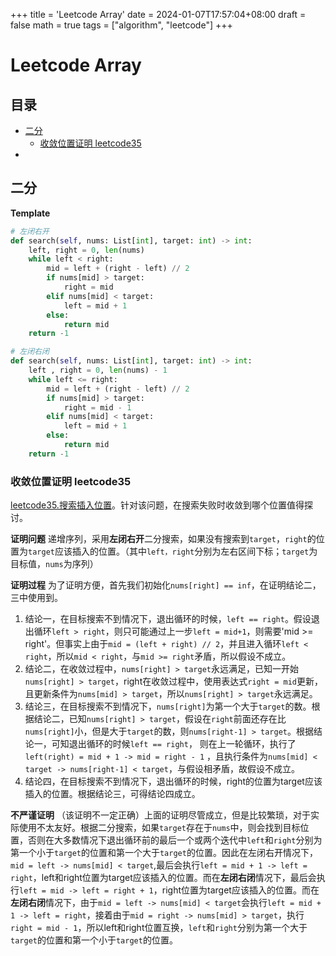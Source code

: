 +++
title = 'Leetcode Array'
date = 2024-01-07T17:57:04+08:00
draft = false
math = true
tags = ["algorithm", "leetcode"]
+++

# Leetcode Array

## 目录
- [二分](#二分)
    - [收敛位置证明 leetcode35](#收敛位置证明-leetcode35)
- 


## 二分

**Template**
```python
# 左闭右开
def search(self, nums: List[int], target: int) -> int:
    left, right = 0, len(nums)
    while left < right:
        mid = left + (right - left) // 2
        if nums[mid] > target:
            right = mid
        elif nums[mid] < target:
            left = mid + 1
        else:
            return mid
    return -1

# 左闭右闭
def search(self, nums: List[int], target: int) -> int:
    left , right = 0, len(nums) - 1
    while left <= right:
        mid = left + (right - left) // 2
        if nums[mid] > target:
            right = mid - 1
        elif nums[mid] < target:
            left = mid + 1
        else:
            return mid
    return -1
```
### 收敛位置证明 leetcode35
[leetcode35.搜索插入位置](https://leetcode.cn/problems/search-insert-position/description/)。针对该问题，在搜索失败时收敛到哪个位置值得探讨。

**证明问题** 递增序列，采用**左闭右开**二分搜索，如果没有搜索到`target`，`right`的位置为`target`应该插入的位置。（其中`left，right`分别为左右区间下标；`target`为目标值，`nums`为序列）

**证明过程** 为了证明方便，首先我们初始化`nums[right] == inf`，在证明结论二，三中使用到。
1. 结论一，在目标搜索不到情况下，退出循环的时候，`left == right`。假设退出循环`left > right`，则只可能通过上一步`left = mid+1`，则需要'mid >= right'。但事实上由于`mid = (left + right) // 2`，并且进入循环`left < right`，所以`mid < right`，与`mid >= right`矛盾，所以假设不成立。
2. 结论二，在收敛过程中，`nums[right] > target`永远满足，已知一开始`nums[right] > target`，right在收敛过程中，使用表达式`right = mid`更新，且更新条件为`nums[mid] > target`，所以`nums[right] > target`永远满足。
3. 结论三，在目标搜索不到情况下，`nums[right]`为第一个大于`target`的数。根据结论二，已知`nums[right] > target`，假设在`right`前面还存在比`nums[right]`小，但是大于`target`的数，则`nums[right-1] > target`。根据结论一，可知退出循环的时候`left == right`， 则在上一轮循环，执行了`left(right) = mid + 1 -> mid = right - 1` ，且执行条件为`nums[mid] < target -> nums[right-1] < target`，与假设相矛盾，故假设不成立。
4. 结论四，在目标搜索不到情况下，退出循环的时候，right的位置为target应该插入的位置。根据结论三，可得结论四成立。

**不严谨证明** （该证明不一定正确）上面的证明尽管成立，但是比较繁琐，对于实际使用不太友好。根据二分搜索，如果`target`存在于`nums`中，则会找到目标位置，否则在大多数情况下退出循环前的最后一个或两个迭代中`left`和`right`分别为第一个小于`target`的位置和第一个大于`target`的位置。因此在左闭右开情况下，`mid = left -> nums[mid] < target`,最后会执行`left = mid + 1 -> left = right`，left和right位置为target应该插入的位置。而在**左闭右闭**情况下，最后会执行`left = mid -> left = right + 1`，right位置为target应该插入的位置。而在**左闭右闭**情况下，由于`mid = left -> nums[mid] < target`会执行`left = mid + 1 -> left = right`，接着由于`mid = right -> nums[mid] > target`，执行`right = mid - 1`，所以left和right位置互换，`left`和`right`分别为第一个大于`target`的位置和第一个小于`target`的位置。
